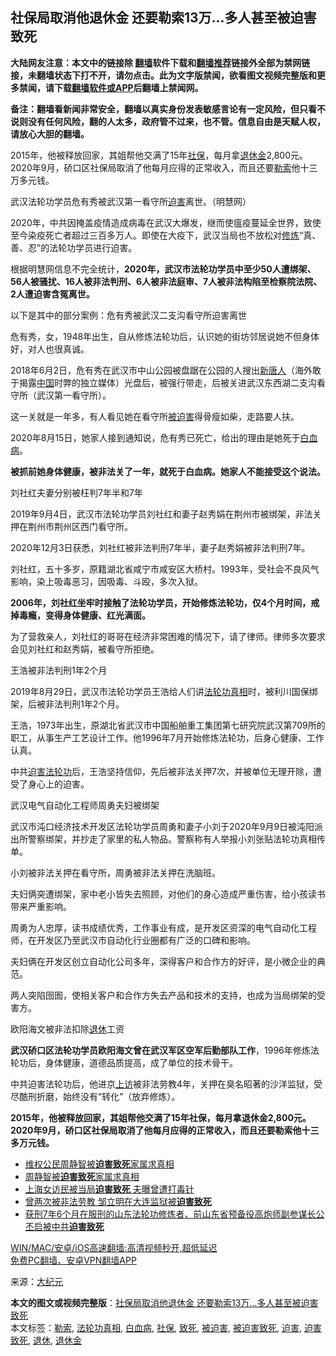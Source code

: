  <h2>社保局取消他退休金 还要勒索13万...多人甚至被迫害致死</h2> <p class="notice"><b>大陆网友注意：本文中的链接除 <a href="https://github.com/bannedbook/fanqiang" >翻墙</a>软件下载和<a href="https://github.com/killgcd/justmysocks/blob/master/README.md">翻墙推荐</a>链接外全部为禁网链接，未翻墙状态下打不开，请勿点击。此为文字版禁闻，欲看图文视频完整版和更多禁闻，请下载<a href="https://github.com/bannedbook/fanqiang">翻墙软件或APP</a>后翻墙上禁闻网。</p><p>备注：翻墙看新闻非常安全，翻墙以真实身份发表敏感言论有一定风险，但只看不说则没有任何风险，翻的人太多，政府管不过来，也不管。信息自由是天赋人权，请放心大胆的翻墙。</b></p>  <div class="entry"> <p id="summary">2015年，他被释放回家，其姐帮他交满了15年<a href="https://www.bannedbook.org/bnews/tag/%E7%A4%BE%E4%BF%9D/" class="st_tag internal_tag" rel="tag" title="标签 社保 下的日志">社保</a>，每月拿<a href="https://www.bannedbook.org/bnews/tag/%E9%80%80%E4%BC%91%E9%87%91/" class="st_tag internal_tag" rel="tag" title="标签 退休金 下的日志">退休金</a>2,800元。2020年9月，硚口区社保局取消了他每月应得的正常收入，而且还要<a href="https://www.bannedbook.org/bnews/tag/%E5%8B%92%E7%B4%A2/" class="st_tag internal_tag" rel="tag" title="标签 勒索 下的日志">勒索</a>他十三万多元钱。</p> <p id="conimg">武汉法轮功学员危有秀被武汉第一看守所<a href="https://www.bannedbook.org/bnews/tag/%e8%bf%ab%e5%ae%b3/" class="st_tag internal_tag" rel="tag" title="标签 迫害 下的日志">迫害</a>离世。（明慧网）</p> <p>2020年，中共因掩盖疫情造成病毒在武汉大爆发，继而使瘟疫蔓延全世界，致使至今染疫死亡者超过三百多万人。即使在大疫下，武汉当局也不放松对<span class='wp_keywordlink'><a href="https://www.qi-gong.me/" title="气功修炼网" target="_blank">修炼</a></span>“真、善、忍”的法轮功学员进行迫害。</p> <p>根据明慧网信息不完全统计，<strong>2020年，武汉市法轮功学员中至少50人遭绑架、56人被骚扰、16人被非法判刑、6人被非法庭审、7人被非法构陷至检察院法院、2人遭迫害含冤离世。</strong></p> <p>以下是其中的部分案例：危有秀被武汉二支沟看守所迫害离世</p> <p>危有秀，女，1948年出生，自从修炼法轮功后，认识她的街坊邻居说她不但身体好，对人也很真诚。</p> <p>2018年6月2日，危有秀在武汉市中山公园被盘踞在公园的人搜出<span class='wp_keywordlink_affiliate'><a href="https://www.ntdtv.com/" title="新唐人">新唐人</a></span>（海外敢于揭露<span class='wp_keywordlink_affiliate'><a href="https://www.bannedbook.org/" title="中国" target="_blank">中国</a></span>时弊的独立媒体）光盘后，被强行带走，后被关进武汉东西湖二支沟看守所（武汉第一看守所）。</p> <p>这一关就是一年多，有人看见她在看守所<a href="https://www.bannedbook.org/bnews/tag/%E8%A2%AB%E8%BF%AB%E5%AE%B3/" class="st_tag internal_tag" rel="tag" title="标签 被迫害 下的日志">被迫害</a>得骨瘦如柴，走路要人扶。</p>  <p>2020年8月15日，她家人接到通知说，危有秀已死亡，给出的理由是她死于<a href="https://www.bannedbook.org/bnews/tag/%E7%99%BD%E8%A1%80%E7%97%85/" class="st_tag internal_tag" rel="tag" title="标签 白血病 下的日志">白血病</a>。</p> <p><strong>被抓前她身体健康，被非法关了一年，就死于白血病。她家人不能接受这个说法。</strong></p> <p>刘社红夫妻分别被枉判7年半和7年</p> <p>2019年9月4日，武汉市法轮功学员刘社红和妻子赵秀娟在荆州市被绑架，非法关押在荆州市荆州区西门看守所。</p> <p>2020年12月3日获悉，刘社红被非法判刑7年半，妻子赵秀娟被非法判刑7年。</p> <p>刘社红，五十多岁，原籍湖北省咸宁市咸安区大桥村。1993年，受社会不良风气影响，染上吸毒恶习，因吸毒、斗殴，多次入狱。</p> <p><strong>2006年，刘社红坐牢时接触了法轮功学员，开始修炼法轮功，仅4个月时间，戒掉毒瘾，变得身体健康、红光满面。</strong></p> <p>为了营救亲人，刘社红的哥哥在经济非常困难的情况下，请了律师。律师多次要求会见刘社红和赵秀娟，被看守所拒绝。</p>  <p>王浩被非法判刑1年2个月</p> <p>2019年8月29日，武汉市法轮功学员王浩给人们讲<a href="https://www.bannedbook.org/bnews/tag/%e6%b3%95%e8%bd%ae%e5%8a%9f%e7%9c%9f%e7%9b%b8/" class="st_tag internal_tag" rel="tag" title="标签 法轮功真相 下的日志">法轮功真相</a>时，被利川国保绑架，后被非法判刑1年2个月。</p> <p>王浩，1973年出生，原湖北省武汉市中国船舶重工集团第七研究院武汉第709所的职工，从事生产工艺设计工作。他1996年7月开始修炼法轮功，后身心健康、工作认真。</p> <p>中共<span class='wp_keywordlink'><a href="https://www.bannedbook.org/forum11/topic278.html" title="评江泽民与中共相互利用迫害法轮功" target="_blank">迫害法轮功</a></span>后，王浩坚持信仰，先后被非法关押7次，并被单位无理开除，遭受了身心上的迫害。</p> <p>武汉电气自动化工程师周勇夫妇被绑架</p> <p>武汉市沌口经济技术开发区法轮功学员周勇和妻子小刘于2020年9月9日被沌阳派出所警察绑架，并抄走了家里的私人物品。警察称有人举报小刘张贴法轮功真相传单。</p> <p>小刘被非法关押在看守所，周勇被非法关押在洗脑班。</p> <p>夫妇俩突遭绑架，家中老小皆失去照顾，对他们的身心造成严重伤害，给小孩读书带来严重影响。</p>  <p>周勇为人忠厚，读书成绩优秀，工作事业有成，是开发区资深的电气自动化工程师，在开发区乃至武汉市自动化行业圈都有广泛的口碑和影响。</p> <p>夫妇俩在开发区创立自动化公司多年，深得客户和合作方的好评，是小微企业的典范。</p> <p>两人突陷囹圄，使相关客户和合作方失去产品和技术的支持，也成为当局绑架的受害方。</p> <p>欧阳海文被非法扣除<a href="https://www.bannedbook.org/bnews/tag/%e9%80%80%e4%bc%91/" class="st_tag internal_tag" rel="tag" title="标签 退休 下的日志">退休</a>工资</p> <p><strong>武汉硚口区法轮功学员欧阳海文曾在武汉军区空军后勤部队工作</strong>，1996年修炼法轮功后，身体健康，道德品质提高，成了单位的技术骨干。</p> <p>中共迫害法轮功后，他进京<span class='wp_keywordlink_affiliate'><a href="https://www.bannedbook.org/bnews/weiquan/" title="上访" target="_blank">上访</a></span>被非法劳教4年，关押在臭名昭著的沙洋监狱，受尽酷刑折磨，始终没有“转化”（放弃修炼）。</p> <p><strong>2015年，他被释放回家，其姐帮他交满了15年社保，每月拿退休金2,800元。2020年9月，硚口区社保局取消了他每月应得的正常收入，而且还要勒索他十三多万元钱。</strong></p> <ul class='op-related-articles' title='相关阅读'> <li><a href='https://www.bannedbook.org/bnews/baitai/20210428/1535571.html' target='_blank'>维权公民周静智被<b>迫害致死</b>家属求真相</a></li> <li><a href='https://www.bannedbook.org/bnews/renquan/20210428/1535493.html' target='_blank'>周静智被<b>迫害致死</b>家属求真相</a></li> <li><a href='https://www.bannedbook.org/bnews/cbnews/20210427/1534592.html' target='_blank'>上海女访民被当局<b>迫害致死</b> 夫曝曾遭打毒针</a></li> <li><a href='https://www.bannedbook.org/bnews/cnnews/20210423/1532015.html' target='_blank'>曾两次被非法劳教 邹立明在大连监狱被<b>迫害致死</b></a></li> <li><a href='https://www.bannedbook.org/bnews/weiquan/20210420/1530227.html' target='_blank'>获刑7年6个月在服刑的山东法轮功修炼者&#12289;前山东省预备役高炮师副参谋长公丕启被中共<b>迫害致死</b></a></li> </ul> <p class="texttj"> <a href="https://github.com/bannedbook/fanqiang/wiki/V2ray%E6%9C%BA%E5%9C%BA" target="_blank">WIN/MAC/安卓/iOS高速翻墙:高清视频秒开,超低延迟</a><br/> <a href="https://github.com/bannedbook/fanqiang/wiki/%E7%A6%81%E9%97%BB%E7%BD%91%E5%AE%89%E5%8D%93%E7%BF%BB%E5%A2%99%E6%96%B0%E9%97%BBAPP" target="_blank">免费PC翻墙、安卓VPN翻墙APP</a></p> <div id="archive-pix-1" class="banner-ads"> <!-- AuctionX Display platform tag START --> <div id="26318x728x90x621x_ADSLOT1" clicktrack="%%CLICK_URL_ESC%%"></div> <!-- AuctionX Display platform tag END --> </div> <div id="archive-pix-2" class="banner-ads"> <!-- AuctionX Display platform tag START --> <div id="26315x300x250x621x_ADSLOT1" clicktrack="%%CLICK_URL_ESC%%"></div> <!-- AuctionX Display platform tag END --> </div><p> 来源：<span class='wp_keywordlink_affiliate'><a href="http://www.epochtimes.com/" title="大纪元" target="_blank">大纪元</a></span> </p><a name='sharetosocial'></a>        <div><b>本文的图文或视频完整版</b>：<a href='https://www.bannedbook.org/bnews/cbnews/20210429/1536140.html'>社保局取消他退休金 还要勒索13万&#8230;多人甚至被迫害致死</a></div>  </div><!--END ENTRY--> <div class="postfooter"> <div>本文标签：<a href="https://www.bannedbook.org/bnews/tag/%E5%8B%92%E7%B4%A2/" rel="tag">勒索</a>, <a href="https://www.bannedbook.org/bnews/tag/%e6%b3%95%e8%bd%ae%e5%8a%9f%e7%9c%9f%e7%9b%b8/" rel="tag">法轮功真相</a>, <a href="https://www.bannedbook.org/bnews/tag/%E7%99%BD%E8%A1%80%E7%97%85/" rel="tag">白血病</a>, <a href="https://www.bannedbook.org/bnews/tag/%E7%A4%BE%E4%BF%9D/" rel="tag">社保</a>, <a href="https://www.bannedbook.org/bnews/tag/%E8%87%B4%E6%AD%BB/" rel="tag">致死</a>, <a href="https://www.bannedbook.org/bnews/tag/%E8%A2%AB%E8%BF%AB%E5%AE%B3/" rel="tag">被迫害</a>, <a href="https://www.bannedbook.org/bnews/tag/%E8%A2%AB%E8%BF%AB%E5%AE%B3%E8%87%B4%E6%AD%BB/" rel="tag">被迫害致死</a>, <a href="https://www.bannedbook.org/bnews/tag/%e8%bf%ab%e5%ae%b3/" rel="tag">迫害</a>, <a href="https://www.bannedbook.org/bnews/tag/%E8%BF%AB%E5%AE%B3%E8%87%B4%E6%AD%BB/" rel="tag">迫害致死</a>, <a href="https://www.bannedbook.org/bnews/tag/%e9%80%80%e4%bc%91/" rel="tag">退休</a>, <a href="https://www.bannedbook.org/bnews/tag/%E9%80%80%E4%BC%91%E9%87%91/" rel="tag">退休金</a></div>  </div><!--END POSTFOOTER--> 